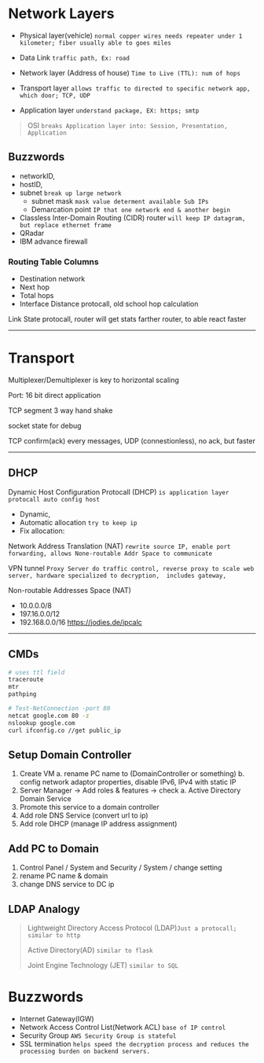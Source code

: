 # Network Layers
- Physical layer(vehicle) `normal copper wires needs repeater under 1 kilometer; fiber usually able to goes miles`

- Data Link `traffic path, Ex: road`
- Network layer (Address of house) `Time to Live (TTL): num of hops`
- Transport layer `allows traffic to directed to specific network app, which door; TCP, UDP`
- Application layer `understand package, EX: https; smtp`

> OSI `breaks Application layer into: Session, Presentation, Application`

## Buzzwords
- networkID,
- hostID,
- subnet `break up large network`
   - subnet mask `mask value determent available Sub IPs`
  - Demarcation point `IP that one network end & another begin`
- Classless Inter-Domain Routing (CIDR)
router `will keep IP datagram, but replace ethernet frame`
- QRadar
- IBM advance firewall

### Routing Table Columns
- Destination network
- Next hop
- Total hops
- Interface
Distance protocall, old school hop calculation

Link State protocall, router will get stats farther router, to able react faster

---
# Transport
Multiplexer/Demultiplexer is key to horizontal scaling

Port: 16 bit direct application

TCP segment
3 way hand shake

socket state for debug

TCP confirm(ack) every messages,
UDP (connestionless), no ack, but faster

---
## DHCP
Dynamic Host Configuration Protocall (DHCP) `is application layer protocall auto config host`
   - Dynamic, 
   - Automatic allocation `try to keep ip`
   - Fix allocation: 
  
Network Address Translation (NAT) `rewrite source IP, enable port forwarding, allows None-routable Addr Space to communicate`

VPN tunnel `Proxy Server do traffic control, reverse proxy to scale web server, hardware specialized to decryption,  includes gateway,`


Non-routable Addresses Space (NAT)
- 10.0.0.0/8
- 197.16.0.0/12
- 192.168.0.0/16
https://jodies.de/ipcalc


---
## CMDs
```bash
# uses ttl field
traceroute
mtr
pathping

# Test-NetConnection -port 80
netcat google.com 80 -z
nslookup google.com
curl ifconfig.co //get public_ip
```


## Setup Domain Controller
1. Create VM
   a. rename PC name to (DomainController or something)
   b. config network adaptor properties, disable IPv6, IPv4 with static IP
2. Server Manager -> Add roles & features -> check
   a. Active Directory Domain Service
3. Promote this service to a domain controller
4. Add role DNS Service (convert url to ip)
5. Add role DHCP (manage IP address assignment)


## Add PC to Domain
1. Control Panel / System and Security / System / change setting
2. rename PC name & domain
3. change DNS service to DC ip

## LDAP Analogy
> Lightweight Directory Access Protocol (LDAP)`Just a protocall; similar to http`
> 
> Active Directory(AD) `similar to flask` 
> 
> Joint Engine Technology (JET) `similar to SQL`


# Buzzwords
- Internet Gateway(IGW)
- Network Access Control List(Network ACL) `base of IP control`
- Security Group `AWS Security Group is stateful`
- SSL termination `helps speed the decryption process and reduces the processing burden on backend servers.`